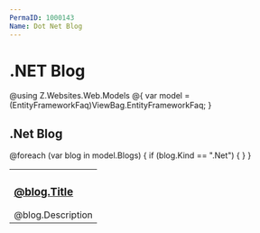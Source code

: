 ```yaml
---
PermaID: 1000143
Name: Dot Net Blog
---
```


# .NET Blog

@using Z.Websites.Web.Models
@{
    var model = (EntityFrameworkFaq)ViewBag.EntityFrameworkFaq;
}

<h2>.Net Blog</h2>

<table>
    <tbody>
        @foreach (var blog in model.Blogs)
        {
            if (blog.Kind == ".Net")
            {
                <tr>
                    <td>
                        <h3><a href="@blog.Url">@blog.Title</a></h3>
                        @blog.Description
                    </td>
                </tr>
            }
        }
    </tbody>
</table>
